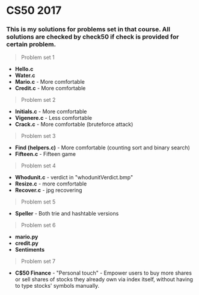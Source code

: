 # CS50 2017

### This is my solutions for problems set in that course. All solutions are checked by **check50** if check is provided for certain problem.
>Problem set 1
- **Hello.c**
- **Water.c**
- **Mario.c** - More comfortable
- **Credit.c** - More comfortable

> Problem set 2
- **Initials.c** - More comfortable
- **Vigenere.c** - Less comfortable
- **Crack.c** - More comfortable (bruteforce attack)

> Problem set 3
- **Find (helpers.c)** - More comfortable (counting sort and binary search)
- **Fifteen.c** - Fifteen game

> Problem set 4
- **Whodunit.c** - verdict in "whodunitVerdict.bmp"
- **Resize.c** - more comfortable
- **Recover.c** - jpg recovering

> Problem set 5
- **Speller** - Both trie and hashtable versions

> Problem set 6
- **mario.py**
- **credit.py**
- **Sentiments**

> Problem set 7
- **C$50 Finance** - "Personal touch" - Empower users to buy more shares or sell shares of stocks they already own via index itself, without having to type stocks' symbols manually.
        